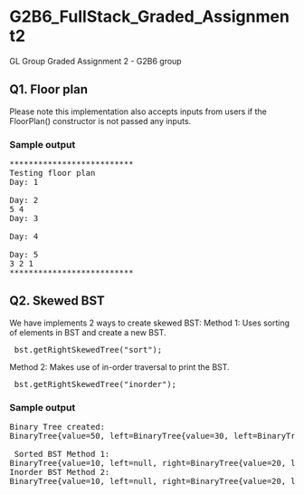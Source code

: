 # G2B6_FullStack_Graded_Assignment2
GL Group Graded Assignment 2 - G2B6 group

## Q1. Floor plan
Please note this implementation also accepts inputs from users if the FloorPlan() constructor is not passed any inputs.
### Sample output
<pre>
**************************
Testing floor plan
Day: 1

Day: 2
5 4
Day: 3

Day: 4

Day: 5
3 2 1
**************************
</pre>

## Q2. Skewed BST
We have implements 2 ways to create skewed BST:
 Method 1: Uses sorting of elements in BST and create a new BST.
   <pre> bst.getRightSkewedTree("sort"); </pre>
 Method 2: Makes use of in-order traversal to print the BST. 
   <pre> bst.getRightSkewedTree("inorder");</pre>

### Sample output

<pre>Binary Tree created: 
BinaryTree{value=50, left=BinaryTree{value=30, left=BinaryTree{value=10, left=null, right=BinaryTree{value=20, left=null, right=null}}, right=null}, right=BinaryTree{value=60, left=BinaryTree{value=55, left=null, right=null}, right=null}}

 Sorted BST Method 1: 
BinaryTree{value=10, left=null, right=BinaryTree{value=20, left=null, right=BinaryTree{value=30, left=null, right=BinaryTree{value=50, left=null, right=BinaryTree{value=55, left=null, right=BinaryTree{value=60, left=null, right=null}}}}}}
Inorder BST Method 2: 
BinaryTree{value=10, left=null, right=BinaryTree{value=20, left=null, right=BinaryTree{value=30, left=null, right=BinaryTree{value=50, left=null, right=BinaryTree{value=55, left=null, right=BinaryTree{value=60, left=null, right=null}}}}}}
</pre>

